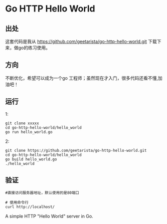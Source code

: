 # Go HTTP Hello World
## 出处
这套代码是我从
https://github.com/geetarista/go-http-hello-world.git
下载下来，做go的练习使用。

## 方向
不断优化，希望可以成为一个go 工程师；虽然现在才入门，很多代码还看不懂,加油吧！

## 运行
1: 
```shell
git clone xxxxx
cd go-http-hello-world/hello_world
go run hello_world.go
```
2:
```shell
git clone https://github.com/geetarista/go-http-hello-world.git
cd go-http-hello-world/hello_world
go build hello_world.go
./hello_world
```

## 验证
```shell
#直接访问服务器地址，默认使用的是80端口

# 使用命令行
curl http://localhost/
```
A simple HTTP "Hello World" server in Go.